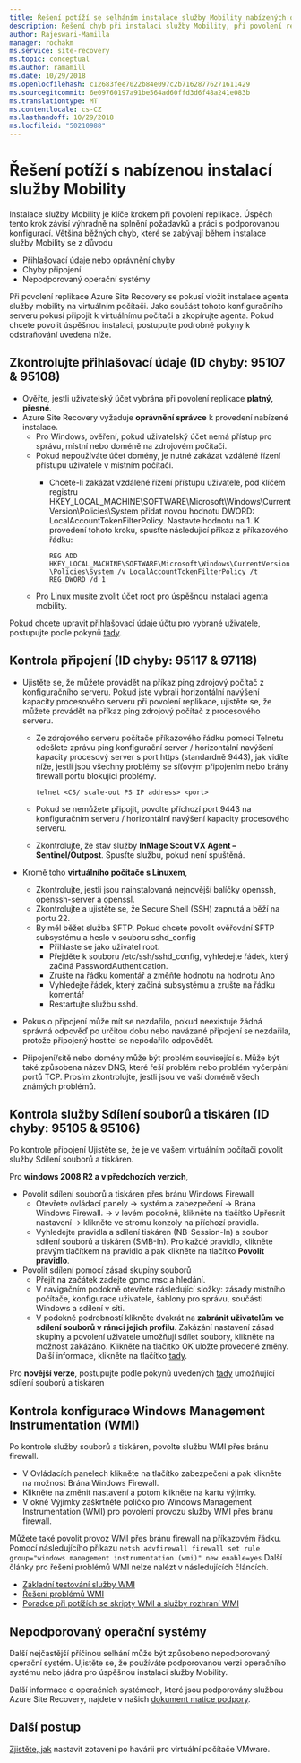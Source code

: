 ```yaml
---
title: Řešení potíží se selháním instalace služby Mobility nabízených oznámení při povolení replikace pro zotavení po havárii | Dokumentace Microsoftu
description: Řešení chyb při instalaci služby Mobility, při povolení replikace pro zotavení po havárii
author: Rajeswari-Mamilla
manager: rochakm
ms.service: site-recovery
ms.topic: conceptual
ms.author: ramamill
ms.date: 10/29/2018
ms.openlocfilehash: c12683fee7022b84e097c2b71628776271611429
ms.sourcegitcommit: 6e09760197a91be564ad60ffd3d6f48a241e083b
ms.translationtype: MT
ms.contentlocale: cs-CZ
ms.lasthandoff: 10/29/2018
ms.locfileid: "50210988"
---
```

# <a name="troubleshoot-mobility-service-push-installation-issues"></a>Řešení potíží s nabízenou instalací služby Mobility

Instalace služby Mobility je klíče krokem při povolení replikace. Úspěch tento krok závisí výhradně na splnění požadavků a práci s podporovanou konfigurací. Většina běžných chyb, které se zabývají během instalace služby Mobility se z důvodu

* Přihlašovací údaje nebo oprávnění chyby
* Chyby připojení
* Nepodporovaný operační systémy

Při povolení replikace Azure Site Recovery se pokusí vložit instalace agenta služby mobility na virtuálním počítači. Jako součást tohoto konfiguračního serveru pokusí připojit k virtuálnímu počítači a zkopírujte agenta. Pokud chcete povolit úspěšnou instalaci, postupujte podrobné pokyny k odstraňování uvedena níže.

## <a name="credentials-check-errorid-95107--95108"></a>Zkontrolujte přihlašovací údaje (ID chyby: 95107 & 95108)

* Ověřte, jestli uživatelský účet vybrána při povolení replikace **platný, přesné**.
* Azure Site Recovery vyžaduje **oprávnění správce** k provedení nabízené instalace.
  * Pro Windows, ověření, pokud uživatelský účet nemá přístup pro správu, místní nebo doméně na zdrojovém počítači.
  * Pokud nepoužíváte účet domény, je nutné zakázat vzdálené řízení přístupu uživatele v místním počítači.
    * Chcete-li zakázat vzdálené řízení přístupu uživatele, pod klíčem registru HKEY_LOCAL_MACHINE\SOFTWARE\Microsoft\Windows\CurrentVersion\Policies\System přidat novou hodnotu DWORD: LocalAccountTokenFilterPolicy. Nastavte hodnotu na 1. K provedení tohoto kroku, spusťte následující příkaz z příkazového řádku:

         `REG ADD HKEY_LOCAL_MACHINE\SOFTWARE\Microsoft\Windows\CurrentVersion\Policies\System /v LocalAccountTokenFilterPolicy /t REG_DWORD /d 1`
  * Pro Linux musíte zvolit účet root pro úspěšnou instalaci agenta mobility.

Pokud chcete upravit přihlašovací údaje účtu pro vybrané uživatele, postupujte podle pokynů [tady](vmware-azure-manage-configuration-server.md#modify-credentials-for-mobility-service-installation).

## <a name="connectivity-check-errorid-95117--97118"></a>**Kontrola připojení (ID chyby: 95117 & 97118)**

* Ujistěte se, že můžete provádět na příkaz ping zdrojový počítač z konfiguračního serveru. Pokud jste vybrali horizontální navýšení kapacity procesového serveru při povolení replikace, ujistěte se, že můžete provádět na příkaz ping zdrojový počítač z procesového serveru.
  * Ze zdrojového serveru počítače příkazového řádku pomocí Telnetu odešlete zprávu ping konfigurační server / horizontální navýšení kapacity procesový server s port https (standardně 9443), jak vidíte níže, jestli jsou všechny problémy se síťovým připojením nebo brány firewall portu blokující problémy.

     `telnet <CS/ scale-out PS IP address> <port>`

  * Pokud se nemůžete připojit, povolte příchozí port 9443 na konfiguračním serveru / horizontální navýšení kapacity procesového serveru.
  * Zkontrolujte, že stav služby **InMage Scout VX Agent – Sentinel/Outpost**. Spusťte službu, pokud není spuštěná.

* Kromě toho **virtuálního počítače s Linuxem**,
  * Zkontrolujte, jestli jsou nainstalovaná nejnovější balíčky openssh, openssh-server a openssl.
  * Zkontrolujte a ujistěte se, že Secure Shell (SSH) zapnutá a běží na portu 22.
  * By měl běžet služba SFTP. Pokud chcete povolit ověřování SFTP subsystému a heslo v souboru sshd_config
    * Přihlaste se jako uživatel root.
    * Přejděte k souboru /etc/ssh/sshd_config, vyhledejte řádek, který začíná PasswordAuthentication.
    * Zrušte na řádku komentář a změňte hodnotu na hodnotu Ano
    * Vyhledejte řádek, který začíná subsystému a zrušte na řádku komentář
    * Restartujte službu sshd.
* Pokus o připojení může mít se nezdařilo, pokud neexistuje žádná správná odpověď po určitou dobu nebo navázané připojení se nezdařila, protože připojený hostitel se nepodařilo odpovědět.
* Připojení/sítě nebo domény může být problém související s. Může být také způsobena název DNS, které řeší problém nebo problém vyčerpání portů TCP. Prosím zkontrolujte, jestli jsou ve vaší doméně všech známých problémů.

## <a name="file-and-printer-sharing-services-check-errorid-95105--95106"></a>Kontrola služby Sdílení souborů a tiskáren (ID chyby: 95105 & 95106)

Po kontrole připojení Ujistěte se, že je ve vašem virtuálním počítači povolit služby Sdílení souborů a tiskáren.

Pro **windows 2008 R2 a v předchozích verzích**,

* Povolit sdílení souborů a tiskáren přes bránu Windows Firewall
  * Otevřete ovládací panely -> systém a zabezpečení -> Brána Windows Firewall. -> v levém podokně, klikněte na tlačítko Upřesnit nastavení -> klikněte ve stromu konzoly na příchozí pravidla.
  * Vyhledejte pravidla a sdílení tiskáren (NB-Session-In) a soubor sdílení souborů a tiskáren (SMB-In). Pro každé pravidlo, klikněte pravým tlačítkem na pravidlo a pak klikněte na tlačítko **Povolit pravidlo**.
* Povolit sdílení pomocí zásad skupiny souborů
  * Přejít na začátek zadejte gpmc.msc a hledání.
  * V navigačním podokně otevřete následující složky: zásady místního počítače, konfigurace uživatele, šablony pro správu, součásti Windows a sdílení v síti.
  * V podokně podrobností klikněte dvakrát na **zabránit uživatelům ve sdílení souborů v rámci jejich profilu**. Zakázání nastavení zásad skupiny a povolení uživatele umožňují sdílet soubory, klikněte na možnost zakázáno. Klikněte na tlačítko OK uložte provedené změny. Další informace, klikněte na tlačítko [tady](https://docs.microsoft.com/previous-versions/windows/it-pro/windows-server-2008-R2-and-2008/cc754359(v=ws.10)).

Pro **novější verze**, postupujte podle pokynů uvedených [tady](vmware-azure-install-mobility-service.md#install-mobility-service-by-push-installation-from-azure-site-recovery) umožňující sdílení souborů a tiskáren

## <a name="windows-management-instrumentation-wmi-configuration-check"></a>Kontrola konfigurace Windows Management Instrumentation (WMI)

Po kontrole služby souborů a tiskáren, povolte službu WMI přes bránu firewall.

* V Ovládacích panelech klikněte na tlačítko zabezpečení a pak klikněte na možnost Brána Windows Firewall.
* Klikněte na změnit nastavení a potom klikněte na kartu výjimky.
* V okně Výjimky zaškrtněte políčko pro Windows Management Instrumentation (WMI) pro povolení provozu služby WMI přes bránu firewall. 

Můžete také povolit provoz WMI přes bránu firewall na příkazovém řádku. Pomocí následujícího příkazu `netsh advfirewall firewall set rule group="windows management instrumentation (wmi)" new enable=yes`
Další články pro řešení problémů WMI nelze nalézt v následujících článcích.

* [Základní testování služby WMI](https://blogs.technet.microsoft.com/askperf/2007/06/22/basic-wmi-testing/)
* [Řešení problémů WMI](https://msdn.microsoft.com/library/aa394603(v=vs.85).aspx)
* [Poradce při potížích se skripty WMI a služby rozhraní WMI](https://technet.microsoft.com/library/ff406382.aspx#H22)

## <a name="unsupported-operating-systems"></a>Nepodporovaný operační systémy

Další nejčastější příčinou selhání může být způsobeno nepodporovaný operační systém. Ujistěte se, že používáte podporovanou verzi operačního systému nebo jádra pro úspěšnou instalaci služby Mobility.

Další informace o operačních systémech, které jsou podporovány službou Azure Site Recovery, najdete v našich [dokument matice podpory](vmware-physical-azure-support-matrix.md#replicated-machines).

## <a name="next-steps"></a>Další postup

[Zjistěte, jak](vmware-azure-tutorial.md) nastavit zotavení po havárii pro virtuální počítače VMware.